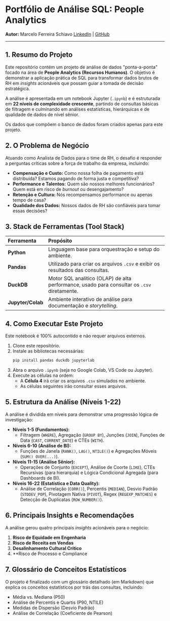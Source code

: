 # Portfólio de Análise SQL: People Analytics

**Autor:** Marcelo Ferreira Schiavo
[LinkedIn](link-para-seu-linkedin) | [GitHub](link-para-seu-github)

---

## 1. Resumo do Projeto

Este repositório contém um projeto de análise de dados "ponta-a-ponta" focado na área de **People Analytics (Recursos Humanos)**. O objetivo é demonstrar a aplicação prática de SQL para transformar dados brutos de RH em *insights* acionáveis que possam guiar a tomada de decisão estratégica.

A análise é apresentada em um notebook Jupyter (`.ipynb`) e é estruturada em **22 níveis de complexidade crescente**, partindo de consultas básicas de filtragem e culminando em análises estatísticas, hierárquicas e de qualidade de dados de nível sênior.

Os dados que compõem o banco de dados foram criados apenas para este projeto.

## 2. O Problema de Negócio

Atuando como Analista de Dados para o time de RH, o desafio é responder a perguntas críticas sobre a força de trabalho da empresa, incluindo:
* **Compensação e Custo:** Como nossa folha de pagamento está distribuída? Estamos pagando de forma justa e competitiva?
* **Performance e Talentos:** Quem são nossos melhores funcionários? Quem está em risco de *burnout* ou desengajamento?
* **Retenção e Cultura:** Nós recompensamos performance ou apenas tempo de casa?
* **Qualidade dos Dados:** Nossos dados de RH são confiáveis para tomar essas decisões?

## 3. Stack de Ferramentas (Tool Stack)

| Ferramenta | Propósito |
| :--- | :--- |
| **Python** | Linguagem base para orquestração e setup do ambiente. |
| **Pandas** | Utilizado para criar os arquivos `.csv` e exibir os resultados das consultas. |
| **DuckDB** | Motor SQL analítico (OLAP) de alta performance, usado para consultar os `.csv` diretamente. |
| **Jupyter/Colab** | Ambiente interativo de análise para documentação e *storytelling*. |

## 4. Como Executar Este Projeto

Este notebook é 100% autocontido e não requer arquivos externos.

1.  Clone este repositório.
2.  Instale as bibliotecas necessárias:
    ```bash
    pip install pandas duckdb jupyterlab
    ```
3.  Abra o arquivo `.ipynb` (seja no Google Colab, VS Code ou Jupyter).
4.  Execute as células na ordem:
    * A **Célula 4** irá criar os arquivos `.csv` simulados no ambiente.
    * As células seguintes irão consultar esses arquivos.

## 5. Estrutura da Análise (Níveis 1-22)

A análise é dividida em níveis para demonstrar uma progressão lógica de investigação:

* **Níveis 1-5 (Fundamentos):**
    * Filtragem (`WHERE`), Agregação (`GROUP BY`), Junções (`JOIN`), Funções de Data (`CAST`, `CURRENT_DATE`) e CTEs (`WITH`).
* **Níveis 6-10 (Análise de BI):**
    * Funções de Janela (`RANK()`, `LAG()`, `NTILE()`) e Agregações Móveis (`SUM() OVER(...)`).
* **Níveis 11-15 (Análise Sênior):**
    * Operações de Conjunto (`EXCEPT`), Análise de Coorte (`LIKE`), CTEs Recursivas (para hierarquia) e Lógica Condicional Agregada (para Dashboards de BI).
* **Níveis 16-22 (Estatística e Data Quality):**
    * Análise de Correlação (`CORR()`), Percentis (`MEDIAN`), Desvio Padrão (`STDDEV_POP`), Pivotagem Nativa (`PIVOT`), Regex (`REGEXP_MATCHES`) e Detecção de Duplicatas (`ROW_NUMBER()`).

## 6. Principais Insights e Recomendações

A análise gerou quatro principais *insights* acionáveis para o negócio:

1.  **Risco de Equidade em Engenharia** 
2.  **Risco de Receita em Vendas** 
3.  **Desalinhamento Cultural Crítico** 
4.  **Risco de Processo e Compliance

## 7. Glossário de Conceitos Estatísticos

O projeto é finalizado com um glossário detalhado (em Markdown) que explica os conceitos estatísticos por trás das consultas, incluindo:
* Média vs. Mediana (P50)
* Análise de Percentis e Quartis (P90, NTILE)
* Medidas de Dispersão (Desvio Padrão)
* Análise de Correlação (Coeficiente de Pearson)

